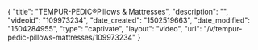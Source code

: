 {
    "title": "TEMPUR-PEDIC&reg;Pillows &amp; Mattresses",
    "description": "",
    "videoid": "109973234",
    "date_created": "1502519663",
    "date_modified": "1504284955",
    "type": "captivate",
    "layout": "video",
    "url": "\/v\/tempur-pedic-pillows-mattresses\/109973234"
}